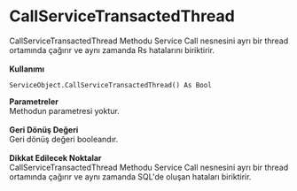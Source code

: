 # CallServiceTransactedThread

CallServiceTransactedThread Methodu Service Call nesnesini ayrı bir thread ortamında çağırır ve aynı zamanda Rs hatalarını biriktirir.\
\
**Kullanımı**

```
ServiceObject.CallServiceTransactedThread() As Bool
```

**Parametreler**\
Methodun parametresi yoktur.\
\
**Geri Dönüş Değeri**\
Geri dönüş değeri booleandır.\
\
**Dikkat Edilecek Noktalar**\
CallServiceTransactedThread Methodu Service Call nesnesini ayrı bir thread ortamında çağırır ve aynı zamanda SQL'de oluşan hataları biriktirir.
